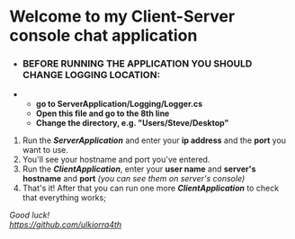 <h1>Welcome to my Client-Server console chat application</h1>

- <h3>BEFORE RUNNING THE APPLICATION YOU SHOULD CHANGE LOGGING LOCATION:</h3>
-   - **go to ServerApplication/Logging/Logger.cs** <br>
    - **Open this file and go to the 8th line** <br>
    - **Change the directory, e.g. "Users/Steve/Desktop"** <br>

1. Run the ***ServerApplication*** and enter your **ip address** and the **port** you want to use.
2. You'll see your hostname and port you've entered.
3. Run the ***ClientApplication***, enter your **user name** and **server's hostname** and **port** *(you can see them on server's console)*
4. That's it! After that you can run one more ***ClientApplication*** to check that everything works;

*Good luck!* <br>
*https://github.com/ulkiorra4th*
